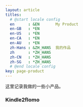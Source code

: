 ```yaml
---
layout: article
titles:
  # @start locale config
  en      : &EN       My Product
  en-GB   : *EN
  en-US   : *EN
  en-CA   : *EN
  en-AU   : *EN
  zh-Hans : &ZH_HANS  我的作品
  zh      : *ZH_HANS
  zh-CN   : *ZH_HANS
  zh-SG   : *ZH_HANS
  # @end locale config
key: page-product
---
```


这里记录我做的一些小产品。

### Kindle2flomo

